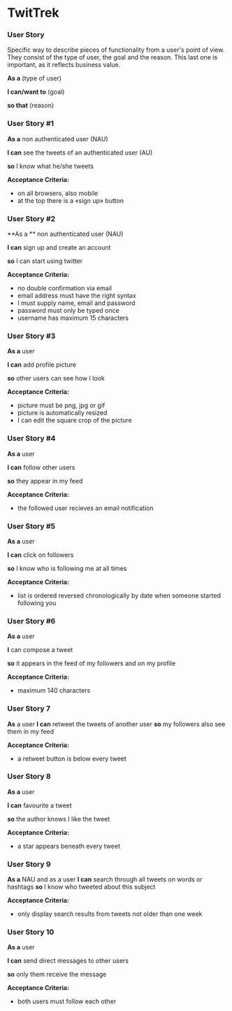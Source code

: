 # TwitTrek

### User Story

Specific way to describe pieces of functionality from a user's point of view. They consist of the type of user, the goal and the reason. This last one is important, as it reflects business value.

**As a** (type of user)

**I can/want to** (goal)

**so that** (reason)

### User Story #1

**As a** non authenticated user (NAU)

**I can** see the tweets of an authenticated user (AU)

**so** I know what he/she tweets

**Acceptance Criteria:**

 * on all browsers, also mobile
 * at the top there is a «sign up» button

### User Story #2

**As a ** non authenticated user (NAU)

**I can** sign up and create an account

**so** I can start using twitter

**Acceptance Criteria:**

* no double confirmation via email
* email address must have the right syntax
* I must supply name, email and password
* password must only be typed once
* username has maximum 15 characters

### User Story #3

**As a** user

**I can** add profile picture

**so** other users can see how I look

**Acceptance Criteria:**

* picture must be png, jpg or gif
* picture is automatically resized
* I can edit the square crop of the picture

### User Story #4

**As a** user

**I can** follow other users 

**so** they appear in my feed

**Acceptance Criteria:**

* the followed user recieves an email notification

### User Story #5
**As a** user

**I can** click on followers

**so** I know who is following me at all times

**Acceptance Criteria:**

* list is ordered reversed chronologically by date when someone started following you

### User Story #6

**As a** user 

**I** can compose a tweet

**so** it appears in the feed of my followers and on my profile

**Acceptance Criteria:**

* maximum 140 characters

### User Story 7

**As** a user
**I can** retweet the tweets of another user
**so** my followers also see them in my feed

**Acceptance Criteria:**

* a retweet button is below every tweet

### User Story 8

**As a** user 

**I can** favourite a tweet

**so** the author knows I like the tweet

**Acceptance Criteria:**

* a star appears beneath every tweet

### User Story 9

**As a** NAU and as a user
**I can** search through all tweets on words or hashtags
**so** I know who tweeted about this subject

**Acceptance Criteria:**

* only display search results from tweets not older than one week

### User Story 10

**As a** user

**I can** send direct messages to other users

**so** only them receive the message

**Acceptance Criteria:**

* both users must follow each other




